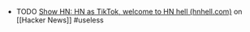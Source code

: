- TODO [Show HN: HN as TikTok, welcome to HN hell (hnhell.com)](https://news.ycombinator.com/item?id=42946918) on [[Hacker News]] #useless